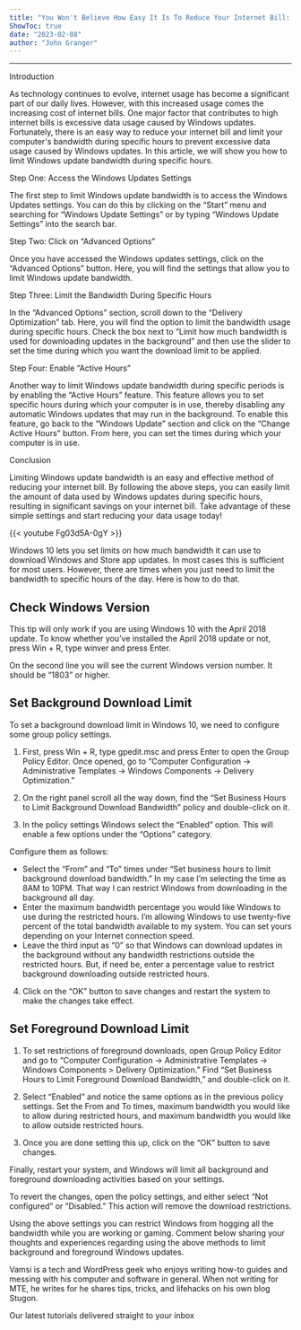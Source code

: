 ```yaml
---
title: "You Won't Believe How Easy It Is To Reduce Your Internet Bill: Learn How To Limit Windows Update Bandwidth During Specific Hours!"
ShowToc: true 
date: "2023-02-08"
author: "John Granger"
---
```

*****
Introduction

As technology continues to evolve, internet usage has become a significant part of our daily lives. However, with this increased usage comes the increasing cost of internet bills. One major factor that contributes to high internet bills is excessive data usage caused by Windows updates. Fortunately, there is an easy way to reduce your internet bill and limit your computer's bandwidth during specific hours to prevent excessive data usage caused by Windows updates. In this article, we will show you how to limit Windows update bandwidth during specific hours.

Step One: Access the Windows Updates Settings

The first step to limit Windows update bandwidth is to access the Windows Updates settings. You can do this by clicking on the “Start” menu and searching for “Windows Update Settings” or by typing “Windows Update Settings” into the search bar.

Step Two: Click on “Advanced Options”

Once you have accessed the Windows updates settings, click on the “Advanced Options” button. Here, you will find the settings that allow you to limit Windows update bandwidth.

Step Three: Limit the Bandwidth During Specific Hours

In the “Advanced Options” section, scroll down to the “Delivery Optimization” tab. Here, you will find the option to limit the bandwidth usage during specific hours. Check the box next to “Limit how much bandwidth is used for downloading updates in the background” and then use the slider to set the time during which you want the download limit to be applied.

Step Four: Enable “Active Hours”

Another way to limit Windows update bandwidth during specific periods is by enabling the “Active Hours” feature. This feature allows you to set specific hours during which your computer is in use, thereby disabling any automatic Windows updates that may run in the background. To enable this feature, go back to the “Windows Update” section and click on the “Change Active Hours” button. From here, you can set the times during which your computer is in use.

Conclusion

Limiting Windows update bandwidth is an easy and effective method of reducing your internet bill. By following the above steps, you can easily limit the amount of data used by Windows updates during specific hours, resulting in significant savings on your internet bill. Take advantage of these simple settings and start reducing your data usage today!

{{< youtube Fg03d5A-0gY >}} 



Windows 10 lets you set limits on how much bandwidth it can use to download Windows and Store app updates. In most cases this is sufficient for most users. However, there are times when you just need to limit the bandwidth to specific hours of the day. Here is how to do that.
 
## Check Windows Version
 
This tip will only work if you are using Windows 10 with the April 2018 update. To know whether you’ve installed the April 2018 update or not, press Win + R, type winver and press Enter.
 
On the second line you will see the current Windows version number. It should be “1803” or higher.
 

 
## Set Background Download Limit
 
To set a background download limit in Windows 10, we need to configure some group policy settings.
 
1. First, press Win + R, type gpedit.msc and press Enter to open the Group Policy Editor. Once opened, go to “Computer Configuration -> Administrative Templates -> Windows Components -> Delivery Optimization.”
 
2. On the right panel scroll all the way down, find the “Set Business Hours to Limit Background Download Bandwidth” policy and double-click on it.
 
3. In the policy settings Windows select the “Enabled” option. This will enable a few options under the “Options” category.
 
Configure them as follows:
 
- Select the “From” and “To” times under “Set business hours to limit background download bandwidth.” In my case I’m selecting the time as 8AM to 10PM. That way I can restrict Windows from downloading in the background all day.
 - Enter the maximum bandwidth percentage you would like Windows to use during the restricted hours. I’m allowing Windows to use twenty-five percent of the total bandwidth available to my system. You can set yours depending on your Internet connection speed.
 - Leave the third input as “0” so that Windows can download updates in the background without any bandwidth restrictions outside the restricted hours. But, if need be, enter a percentage value to restrict background downloading outside restricted hours.

 
4. Click on the “OK” button to save changes and restart the system to make the changes take effect.
 
## Set Foreground Download Limit
 
1. To set restrictions of foreground downloads, open Group Policy Editor and go to “Computer Configuration -> Administrative Templates -> Windows Components > Delivery Optimization.” Find “Set Business Hours to Limit Foreground Download Bandwidth,” and double-click on it.
 
2. Select “Enabled” and notice the same options as in the previous policy settings. Set the From and To times, maximum bandwidth you would like to allow during restricted hours, and maximum bandwidth you would like to allow outside restricted hours.
 
3. Once you are done setting this up, click on the “OK” button to save changes.
 
Finally, restart your system, and Windows will limit all background and foreground downloading activities based on your settings.
 
To revert the changes, open the policy settings, and either select “Not configured” or “Disabled.” This action will remove the download restrictions.
 
Using the above settings you can restrict Windows from hogging all the bandwidth while you are working or gaming. Comment below sharing your thoughts and experiences regarding using the above methods to limit background and foreground Windows updates.
 
Vamsi is a tech and WordPress geek who enjoys writing how-to guides and messing with his computer and software in general. When not writing for MTE, he writes for he shares tips, tricks, and lifehacks on his own blog Stugon.
 
Our latest tutorials delivered straight to your inbox




